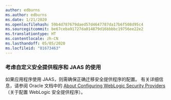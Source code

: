 ```yaml
---
author: edburns
ms.author: edburns
ms.date: 1/21/2020
ms.openlocfilehash: 59b4d787679daed57d4647787da17b6f508d95c4
ms.sourcegitcommit: be67ceba91727da014879d16bbbbc19756ee22e2
ms.translationtype: HT
ms.contentlocale: zh-CN
ms.lasthandoff: 05/05/2020
ms.locfileid: "81673463"
---
```

### <a name="account-for-the-use-of-custom-security-providers-and-jaas"></a>考虑自定义安全提供程序和 JAAS 的使用

如果应用程序使用 JAAS，则需确保正确迁移安全提供程序的配置。 有关详细信息，请参阅 Oracle 文档中的 [About Configuring WebLogic Security Providers](https://docs.oracle.com/middleware/12213/wls/SECMG/providers_intro.htm)（关于配置 WebLogic 安全提供程序）。
